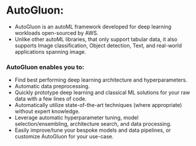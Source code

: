 # AutoGluon:

- AutoGluon is an autoML framework developed for deep learning workloads open-sourced by AWS. 
- Unlike other autoML libraries, that only support tabular data, it also supports Image classification, Object detection, Text, and real-world applications spanning image.

### AutoGluon enables you to:

- Find best performing deep learning architecture and hyperparameters.
- Automatic data preprocessing.
- Quickly prototype deep learning and classical ML solutions for your raw data with a few lines of code.
- Automatically utilize state-of-the-art techniques (where appropriate) without expert knowledge.
- Leverage automatic hyperparameter tuning, model selection/ensembling, architecture search, and data processing.
- Easily improve/tune your bespoke models and data pipelines, or customize AutoGluon for your use-case.


